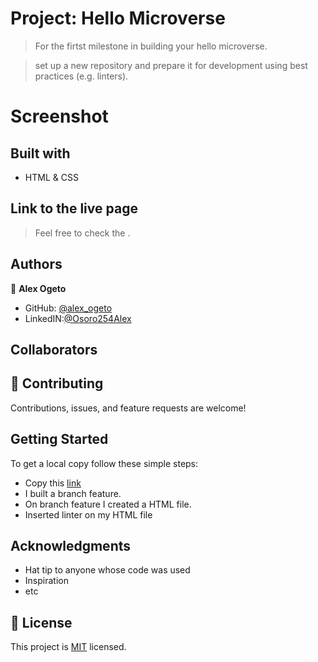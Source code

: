 # Project: Hello Microverse

> For the firtst milestone in building your hello microverse.

> set up a new repository and prepare it for development using best practices (e.g. linters).


# Screenshot

>

## Built with

- HTML & CSS

## Link to the live page

> Feel free to check the []().

## Authors

👤 **Alex Ogeto**

- GitHub: [@alex_ogeto](https://github.com/Osoro254Alex)
- LinkedIN:[@Osoro254Alex](https://www.linkedin.com/feed/)
## Collaborators


## 🤝 Contributing

Contributions, issues, and feature requests are welcome!

## Getting Started

To get a local copy follow these simple steps:

- Copy this [link](https://github.com/Osoro254Alex/Hello-Microverse.git)
- I built a branch feature.
- On branch feature I created a HTML file.
- Inserted linter on my HTML file 
## Acknowledgments

- Hat tip to anyone whose code was used
- Inspiration
- etc

## 📝 License

This project is [MIT](./MIT.md) licensed.